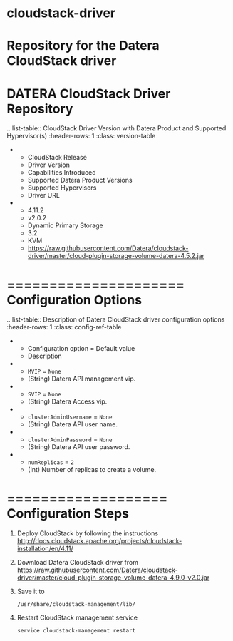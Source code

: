 # cloudstack-driver
Repository for the Datera CloudStack driver
===================================
DATERA CloudStack Driver Repository
===================================
.. list-table:: CloudStack Driver Version with Datera Product and Supported Hypervisor(s)
   :header-rows: 1
   :class: version-table

   * - CloudStack Release
     - Driver Version
     - Capabilities Introduced
     - Supported Datera Product Versions
     - Supported Hypervisors
     - Driver URL
   * - 4.11.2
     - v2.0.2
     - Dynamic Primary Storage
     - 3.2
     - KVM
     - https://raw.githubusercontent.com/Datera/cloudstack-driver/master/cloud-plugin-storage-volume-datera-4.5.2.jar
  
=====================
Configuration Options
=====================
.. list-table:: Description of Datera CloudStack driver configuration options
   :header-rows: 1
   :class: config-ref-table

   * - Configuration option = Default value
     - Description
   * - ``MVIP`` = ``None``
     - (String) Datera API management vip.
   * - ``SVIP`` = ``None``
     - (String) Datera Access vip.
   * - ``clusterAdminUsername`` = ``None``
     - (String) Datera API user name.
   * - ``clusterAdminPassword`` = ``None``
     - (String) Datera API user password.
   * - ``numReplicas`` = ``2``
     - (Int) Number of replicas to create a volume.

===================
Configuration Steps
===================
1. Deploy CloudStack by following the instructions http://docs.cloudstack.apache.org/projects/cloudstack-installation/en/4.11/
2. Download Datera CloudStack driver from https://raw.githubusercontent.com/Datera/cloudstack-driver/master/cloud-plugin-storage-volume-datera-4.9.0-v2.0.jar
3. Save it to 

   ``/usr/share/cloudstack-management/lib/``
4. Restart CloudStack management service

   ``service cloudstack-management restart``
